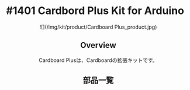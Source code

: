# #1401 Cardbord Plus Kit for Arduino

<center>![](/img/kit/product/Cardboard Plus_product.jpg)

<!--COLORME-->
## Overview
Cardboard Plusは、Cardboardの拡張キットです。


## 部品一覧
